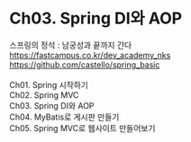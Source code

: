 # Ch03. Spring DI와 AOP
스프링의 정석 : 남궁성과 끝까지 간다<br>
https://fastcampus.co.kr/dev_academy_nks<br>
https://github.com/castello/spring_basic<br>
<br>
Ch01. Spring 시작하기<br>
Ch02. Spring MVC<br>
Ch03. Spring DI와 AOP<br>
Ch04. MyBatis로 게시판 만들기<br>
Ch05. Spring MVC로 웹사이트 만들어보기<br>
